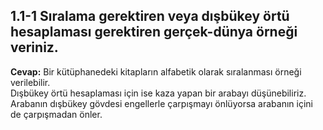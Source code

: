 1.1-1 Sıralama gerektiren veya dışbükey örtü hesaplaması gerektiren gerçek-dünya örneği veriniz.
--
<b>Cevap:</b> Bir kütüphanedeki kitapların alfabetik olarak sıralanması örneği verilebilir.<br/>
Dışbükey örtü hesaplaması için ise kaza yapan bir arabayı düşünebiliriz. <br/>
Arabanın dışbükey gövdesi engellerle çarpışmayı önlüyorsa arabanın içini de çarpışmadan önler.
